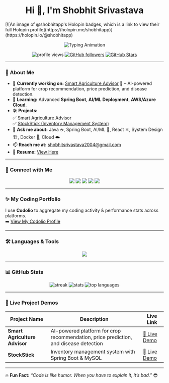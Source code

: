 <h1 align="center">Hi 👋, I'm Shobhit Srivastava</h1>
[![An image of @shobhitapp's Holopin badges, which is a link to view their full Holopin profile](https://holopin.me/shobhitapp)](https://holopin.io/@shobhitapp)

<p align="center">
  <img src="https://readme-typing-svg.herokuapp.com?font=Fira+Code&size=24&pause=1000&color=0E75B6&center=true&vCenter=true&width=600&lines=Backend+Developer+(Java+%26+Spring+Boot);React+%26+React+Native+Developer;System+Design+Enthusiast;AI%2FML+Learner;Cloud+Deployments+on+Azure+%26+Droplets" alt="Typing Animation" />
</p>

<p align="center">
  <img src="https://komarev.com/ghpvc/?username=shobhit-app&label=Profile%20Views&color=blueviolet&style=flat-square" alt="profile views"/>
  <a href="https://github.com/shobhit-app"><img src="https://img.shields.io/github/followers/shobhit-app?label=Followers&style=social" alt="GitHub followers"/></a>
  <a href="https://github.com/shobhit-app?tab=stars"><img src="https://img.shields.io/github/stars/shobhit-app?label=Stars&style=social" alt="GitHub Stars"/></a>
</p>

---

### 🌟 **About Me**
- 🔭 **Currently working on:** [Smart Agriculture Advisor](https://shobhit-app.github.io/UnderMaintainces/) 🌱 – AI-powered platform for crop recommendation, price prediction, and disease detection.
- 🌱 **Learning:** Advanced **Spring Boot**, **AI/ML Deployment**, **AWS/Azure Cloud**.
- 🛠 **Projects:**  
  ✅ [Smart Agriculture Advisor](https://shobhit-app.github.io/UnderMaintainces/)  
  ✅ [StockStick (Inventory Management System)](https://shobhit-app.github.io/UnderMaintainces/)  
- 💬 **Ask me about:** Java ☕, Spring Boot, AI/ML 🤖, React ⚛️, System Design 🏗️, Docker 🐳, Cloud ☁️  
- 📫 **Reach me at:** [shobhitsrivastava2004@gmail.com](mailto:shobhitsrivastava2004@gmail.com)  
- 📄 **Resume:** [View Here](https://drive.google.com/file/d/1R3F1L-9ukSag-quztwDUKxYgE-rAuDkD/view?usp=drive_link)

---

### 🔗 **Connect with Me**
<p align="center">
  <a href="https://linkedin.com/in/shobhit-srivastava-67277b288"><img src="https://img.shields.io/badge/-LinkedIn-blue?style=for-the-badge&logo=linkedin" /></a>
  <a href="https://kaggle.com/shobhitsrivastava13"><img src="https://img.shields.io/badge/-Kaggle-20BEFF?style=for-the-badge&logo=kaggle" /></a>
  <a href="https://leetcode.com/u/shobhit_123/"><img src="https://img.shields.io/badge/-LeetCode-orange?style=for-the-badge&logo=leetcode" /></a>
  <a href="https://www.codechef.com/users/shobhit_0703"><img src="https://img.shields.io/badge/-CodeChef-brown?style=for-the-badge&logo=codechef" /></a>
  <a href="https://www.geeksforgeeks.org/user/shobhitsriv9kuc/"><img src="https://img.shields.io/badge/-GFG-green?style=for-the-badge&logo=geeksforgeeks" /></a>
</p>

---

### ✨ My Coding Portfolio
I use **Codolio** to aggregate my coding activity & performance stats across platforms.  
➡️ [View My Codolio Profile](https://codolio.com/profile/Shobhit21)

---

### 🛠 **Languages & Tools**
<p align="center">
  <img src="https://skillicons.dev/icons?i=java,spring,python,react,reactnative,flutter,dart,docker,redis,mysql,aws,azure,git,github,html,css,js,flask,tensorflow" />
</p>

---

### 📊 **GitHub Stats**
<p align="center">
  <img src="https://github-readme-streak-stats.herokuapp.com/?user=shobhit-app&theme=tokyonight" alt="streak" />
  <img src="https://github-readme-stats.vercel.app/api?username=shobhit-app&show_icons=true&theme=tokyonight" alt="stats" />
  <img src="https://github-readme-stats.vercel.app/api/top-langs/?username=shobhit-app&layout=compact&theme=tokyonight" alt="top languages" />
</p>

---

### 🚀 **Live Project Demos**
| Project Name | Description | Live Link |
|-------------|-------------|-----------|
| **Smart Agriculture Advisor** | AI-powered platform for crop recommendation, price prediction, and disease detection | [🔗 Live Demo](https://shobhit-app.github.io/UnderMaintainces/) |
| **StockStick** | Inventory management system with Spring Boot & MySQL | [🔗 Live Demo](https://shobhit-app.github.io/UnderMaintainces/) |

---

🔥 **Fun Fact:** *“Code is like humor. When you have to explain it, it’s bad.”* 😎
